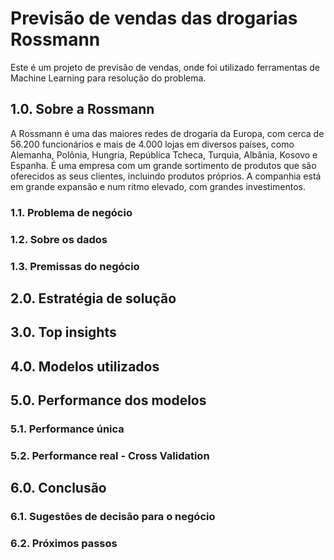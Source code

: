 # Previsão de vendas das drogarias Rossmann
Este é um projeto de previsão de vendas, onde foi utilizado ferramentas de Machine Learning para resolução do problema.

## 1.0. Sobre a Rossmann
A Rossmann é uma das maiores redes de drogaria da Europa, com cerca de 56.200 funcionários e mais de 4.000 lojas em diversos países, como Alemanha, Polônia, Hungria, República Tcheca, Turquia, Albânia, Kosovo e Espanha. É uma empresa com um grande sortimento de produtos que são oferecidos as seus clientes, incluindo produtos próprios. A companhia está em grande expansão e num ritmo elevado, com grandes investimentos.

### 1.1. Problema de negócio

### 1.2. Sobre os dados

### 1.3. Premissas do negócio

## 2.0. Estratégia de solução

## 3.0. Top insights

## 4.0. Modelos utilizados

## 5.0. Performance dos modelos

### 5.1. Performance única

### 5.2. Performance real - Cross Validation

## 6.0. Conclusão
### 6.1. Sugestões de decisão para o negócio
### 6.2. Próximos passos